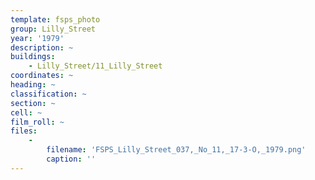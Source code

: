 ```yaml
---
template: fsps_photo
group: Lilly_Street
year: '1979'
description: ~
buildings:
    - Lilly_Street/11_Lilly_Street
coordinates: ~
heading: ~
classification: ~
section: ~
cell: ~
film_roll: ~
files:
    -
        filename: 'FSPS_Lilly_Street_037,_No_11,_17-3-O,_1979.png'
        caption: ''
---
```

